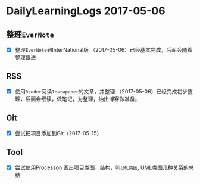 # DailyLearningLogs  2017-05-06

## 整理`EverNote`

- [x] 整理`EverNote`到InterNational版 （2017-05-06）已经基本完成，后面会随着整理跟进

## RSS

- [x] 使用`Reeder`阅读`Instapaper`的文章，并整理.（2017-05-06）已经完成初步整理，后面会细读，做笔记，为整理，抽出博客做准备。

## Git

- [x] 尝试把项目添加到Git（2017-05-15）

## Tool

- [x] 尝试使用[Processon](https://www.processon.com/diagrams) 画出项目类图，结构，叫`UML类图`, [UML类图几种关系的总结](http://blog.csdn.net/u011991249/article/details/52681587)



